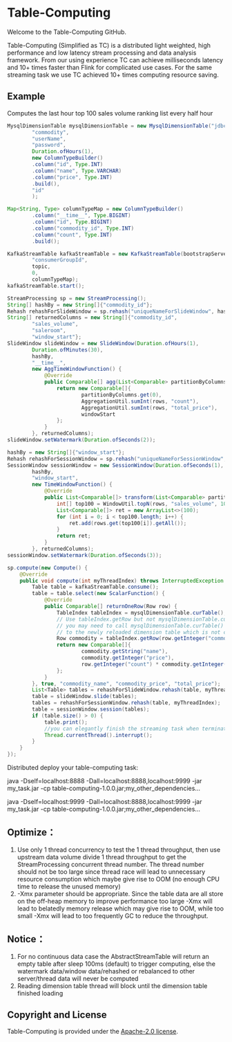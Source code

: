 # Table-Computing 

Welcome to the Table-Computing GitHub.

Table-Computing (Simplified as TC) is a distributed light weighted, high performance and low latency stream processing and data analysis framework.
From our using experience TC can achieve milliseconds latency and 10+ times faster than Flink for complicated use cases.
For the same streaming task we use TC achieved 10+ times computing resource saving.



## Example
Computes the last hour top 100 sales volume ranking list every half hour
```java
MysqlDimensionTable mysqlDimensionTable = new MysqlDimensionTable("jdbc:mysql://localhost:3306/e-commerce",
        "commodity",
        "userName",
        "password",
        Duration.ofHours(1),
        new ColumnTypeBuilder()
        .column("id", Type.INT)
        .column("name", Type.VARCHAR)
        .column("price", Type.INT)
        .build(),
        "id"
        );

Map<String, Type> columnTypeMap = new ColumnTypeBuilder()
        .column("__time__", Type.BIGINT)
        .column("id", Type.BIGINT)
        .column("commodity_id", Type.INT)
        .column("count", Type.INT)
        .build();

KafkaStreamTable kafkaStreamTable = new KafkaStreamTable(bootstrapServers,
        "consumerGroupId",
        topic,
        0,
        columnTypeMap);
kafkaStreamTable.start();

StreamProcessing sp = new StreamProcessing();
String[] hashBy = new String[]{"commodity_id"};
Rehash rehashForSlideWindow = sp.rehash("uniqueNameForSlideWindow", hashBy);
String[] returnedColumns = new String[]{"commodity_id",
        "sales_volume",
        "saleroom",
        "window_start"};
SlideWindow slideWindow = new SlideWindow(Duration.ofHours(1),
        Duration.ofMinutes(30),
        hashBy,
        "__time__",
        new AggTimeWindowFunction() {
            @Override
            public Comparable[] agg(List<Comparable> partitionByColumns, List<Row> rows, long windowStart, long windowEnd) {
                return new Comparable[]{
                        partitionByColumns.get(0),
                        AggregationUtil.sumInt(rows, "count"),
                        AggregationUtil.sumInt(rows, "total_price"),
                        windowStart
                };
            }
        }, returnedColumns);
slideWindow.setWatermark(Duration.ofSeconds(2));

hashBy = new String[]{"window_start"};
Rehash rehashForSessionWindow = sp.rehash("uniqueNameForSessionWindow", hashBy);
SessionWindow sessionWindow = new SessionWindow(Duration.ofSeconds(1),
        hashBy,
        "window_start",
        new TimeWindowFunction() {
            @Override
            public List<Comparable[]> transform(List<Comparable> partitionByColumns, List<Row> rows, long windowStart, long windowEnd) {
                int[] top100 = WindowUtil.topN(rows, "sales_volume", 100);
                List<Comparable[]> ret = new ArrayList<>(100);
                for (int i = 0; i < top100.length; i++) {
                    ret.add(rows.get(top100[i]).getAll());
                }
                return ret;
            }
        }, returnedColumns);
sessionWindow.setWatermark(Duration.ofSeconds(3));

sp.compute(new Compute() {
    @Override
    public void compute(int myThreadIndex) throws InterruptedException {
        Table table = kafkaStreamTable.consume();
        table = table.select(new ScalarFunction() {
            @Override
            public Comparable[] returnOneRow(Row row) {
                TableIndex tableIndex = mysqlDimensionTable.curTable();
                // Use tableIndex.getRow but not mysqlDimensionTable.curTable().getRow. Consider that in some case
                // you may need to call mysqlDimensionTable.curTable() twice but the second call may correspond
                // to the newly reloaded dimension table which is not consistent with the first mysqlDimensionTable.curTable()
                Row commodity = tableIndex.getRow(row.getInteger("commodity_id"));
                return new Comparable[]{
                        commodity.getString("name"),
                        commodity.getInteger("price"),
                        row.getInteger("count") * commodity.getInteger("price")
                };
            }
        }, true, "commodity_name", "commodity_price", "total_price");
        List<Table> tables = rehashForSlideWindow.rehash(table, myThreadIndex);
        table = slideWindow.slide(tables);
        tables = rehashForSessionWindow.rehash(table, myThreadIndex);
        table = sessionWindow.session(tables);
        if (table.size() > 0) {
            table.print();
            //you can elegantly finish the streaming task when terminate condition is satisfied
            Thread.currentThread().interrupt();
        }
    }
});
```
Distributed deploy your table-computing task:

java -Dself=localhost:8888 -Dall=localhost:8888,localhost:9999 -jar my_task.jar -cp table-computing-1.0.0.jar;my_other_dependencies...

java -Dself=localhost:9999 -Dall=localhost:8888,localhost:9999 -jar my_task.jar -cp table-computing-1.0.0.jar;my_other_dependencies...



## Optimize：
1. Use only 1 thread concurrency to test the 1 thread throughput, then use upstream data volume divide 1 thread throughput to get the
 StreamProcessing concurrent thread number. The thread number should not be too large since thread race will lead to unnecessary
 resource consumption which maybe give rise to OOM (no enough CPU time to release the unused memory)
2. -Xmx parameter should be appropriate. Since the table data are all store on the off-heap memory to improve performance too large
 -Xmx will lead to belatedly memory release which may give rise to OOM, while too small -Xmx will lead to too frequently GC to reduce 
 the throughput.



## Notice：
1. For no continuous data case the AbstractStreamTable will return an empty table after sleep 100ms (default)
 to trigger computing, else the watermark data/window data/rehashed or rebalanced to other server/thread data will never be computed
2. Reading dimension table thread will block until the dimension table finished loading



## Copyright and License
Table-Computing is provided under the [Apache-2.0 license](LICENSE).
